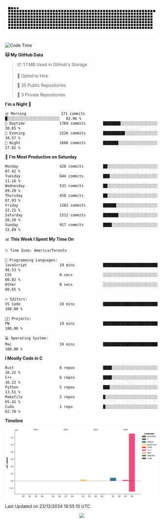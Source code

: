 <picture>
  <source media="(prefers-color-scheme: dark)" srcset="https://raw.githubusercontent.com/kkli08/kkli08/output/github-contribution-grid-snake-dark.svg">
  <source media="(prefers-color-scheme: light)" srcset="https://raw.githubusercontent.com/kkli08/kkli08/output/github-contribution-grid-snake.svg">
  <img alt="github contribution grid snake animation" src="https://raw.githubusercontent.com/kkli08/kkli08/output/github-contribution-grid-snake.svg">
</picture>


<!--START_SECTION:waka-->
![Code Time](http://img.shields.io/badge/Code%20Time-123%20hrs%2010%20mins-blue)

**🐱 My GitHub Data** 

> 📦 1.1 MB Used in GitHub's Storage 
 > 
> 💼 Opted to Hire
 > 
> 📜 35 Public Repositories 
 > 
> 🔑 3 Private Repositories 
 > 
**I'm a Night 🦉** 

```text
🌞 Morning                171 commits         █░░░░░░░░░░░░░░░░░░░░░░░░   02.96 % 
🌆 Daytime                1769 commits        ████████░░░░░░░░░░░░░░░░░   30.65 % 
🌃 Evening                2226 commits        ██████████░░░░░░░░░░░░░░░   38.57 % 
🌙 Night                  1606 commits        ███████░░░░░░░░░░░░░░░░░░   27.82 % 
```
📅 **I'm Most Productive on Saturday** 

```text
Monday                   428 commits         ██░░░░░░░░░░░░░░░░░░░░░░░   07.42 % 
Tuesday                  644 commits         ███░░░░░░░░░░░░░░░░░░░░░░   11.16 % 
Wednesday                531 commits         ██░░░░░░░░░░░░░░░░░░░░░░░   09.20 % 
Thursday                 458 commits         ██░░░░░░░░░░░░░░░░░░░░░░░   07.93 % 
Friday                   1282 commits        ██████░░░░░░░░░░░░░░░░░░░   22.21 % 
Saturday                 1512 commits        ███████░░░░░░░░░░░░░░░░░░   26.20 % 
Sunday                   917 commits         ████░░░░░░░░░░░░░░░░░░░░░   15.89 % 
```


📊 **This Week I Spent My Time On** 

```text
🕑︎ Time Zone: America/Toronto

💬 Programming Languages: 
JavaScript               19 mins             █████████████████████████   98.53 % 
CSS                      0 secs              ░░░░░░░░░░░░░░░░░░░░░░░░░   00.82 % 
Other                    0 secs              ░░░░░░░░░░░░░░░░░░░░░░░░░   00.65 % 

🔥 Editors: 
VS Code                  19 mins             █████████████████████████   100.00 % 

🐱‍💻 Projects: 
PW                       19 mins             █████████████████████████   100.00 % 

💻 Operating System: 
Mac                      19 mins             █████████████████████████   100.00 % 
```

**I Mostly Code in C** 

```text
Rust                     6 repos             ████░░░░░░░░░░░░░░░░░░░░░   16.22 % 
C++                      6 repos             ████░░░░░░░░░░░░░░░░░░░░░   16.22 % 
Python                   5 repos             ███░░░░░░░░░░░░░░░░░░░░░░   13.51 % 
Makefile                 2 repos             █░░░░░░░░░░░░░░░░░░░░░░░░   05.41 % 
Cuda                     1 repo              █░░░░░░░░░░░░░░░░░░░░░░░░   02.70 % 
```



**Timeline**

![Lines of Code chart](https://raw.githubusercontent.com/kkli08/kkli08/main/assets/bar_graph.png)


 Last Updated on 23/12/2024 18:55:10 UTC
<!--END_SECTION:waka-->


<div align="center">
    <img  src="https://github-readme-streak-stats.herokuapp.com/?user=kkli08&theme=cobalt" />
</div>

<br/>
<br/>
<br/>
